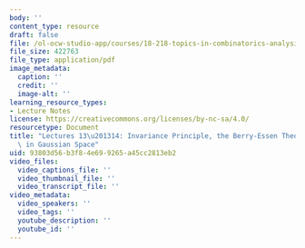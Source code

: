 ```yaml
---
body: ''
content_type: resource
draft: false
file: /ol-ocw-studio-app/courses/18-218-topics-in-combinatorics-analysis-of-boolean-functions-spring-2021/mit18_218s21_lec13-14.pdf
file_size: 422763
file_type: application/pdf
image_metadata:
  caption: ''
  credit: ''
  image-alt: ''
learning_resource_types:
- Lecture Notes
license: https://creativecommons.org/licenses/by-nc-sa/4.0/
resourcetype: Document
title: "Lectures 13\u201314: Invariance Principle, the Berry-Essen Theorem, and Hypercontractivity\
  \ in Gaussian Space"
uid: 93803d56-b3f8-4e69-9265-a45cc2813eb2
video_files:
  video_captions_file: ''
  video_thumbnail_file: ''
  video_transcript_file: ''
video_metadata:
  video_speakers: ''
  video_tags: ''
  youtube_description: ''
  youtube_id: ''
---
```

